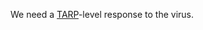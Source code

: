 We need a <a href="https://en.wikipedia.org/wiki/Troubled_Asset_Relief_Program">TARP</a>-level response to the virus.
